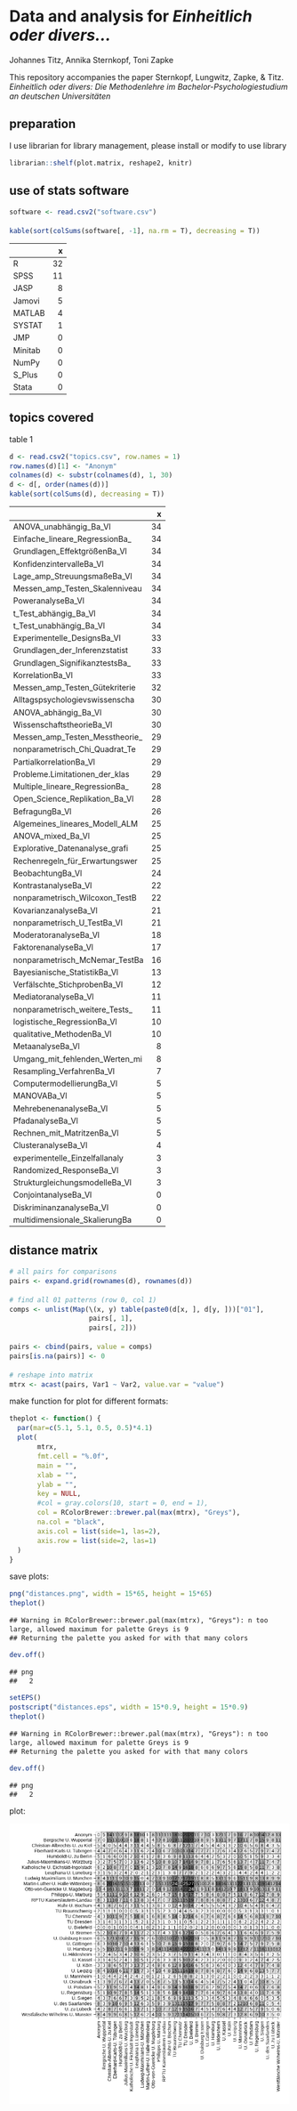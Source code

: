 Data and analysis for *Einheitlich oder divers…*
================
Johannes Titz, Annika Sternkopf, Toni Zapke

This repository accompanies the paper Sternkopf, Lungwitz, Zapke, &
Titz. *Einheitlich oder divers: Die Methodenlehre im
Bachelor-Psychologiestudium an deutschen Universitäten*

## preparation

I use librarian for library management, please install or modify to use
library

``` r
librarian::shelf(plot.matrix, reshape2, knitr)
```

## use of stats software

``` r
software <- read.csv2("software.csv")

kable(sort(colSums(software[, -1], na.rm = T), decreasing = T))
```

|         |   x |
|:--------|----:|
| R       |  32 |
| SPSS    |  11 |
| JASP    |   8 |
| Jamovi  |   5 |
| MATLAB  |   4 |
| SYSTAT  |   1 |
| JMP     |   0 |
| Minitab |   0 |
| NumPy   |   0 |
| S_Plus  |   0 |
| Stata   |   0 |

## topics covered

table 1

``` r
d <- read.csv2("topics.csv", row.names = 1)
row.names(d)[1] <- "Anonym"
colnames(d) <- substr(colnames(d), 1, 30)
d <- d[, order(names(d))]
kable(sort(colSums(d), decreasing = T))
```

|                                 |   x |
|:--------------------------------|----:|
| ANOVA_unabhängig_Ba_Vl          |  34 |
| Einfache_lineare_RegressionBa\_ |  34 |
| Grundlagen_EffektgrößenBa_Vl    |  34 |
| KonfidenzintervalleBa_Vl        |  34 |
| Lage_amp_StreuungsmaßeBa_Vl     |  34 |
| Messen_amp_Testen_Skalenniveau  |  34 |
| PoweranalyseBa_Vl               |  34 |
| t_Test_abhängig_Ba_Vl           |  34 |
| t_Test_unabhängig_Ba_Vl         |  34 |
| Experimentelle_DesignsBa_Vl     |  33 |
| Grundlagen_der_Inferenzstatist  |  33 |
| Grundlagen_SignifikanztestsBa\_ |  33 |
| KorrelationBa_Vl                |  33 |
| Messen_amp_Testen_Gütekriterie  |  32 |
| Alltagspsychologievswissenscha  |  30 |
| ANOVA_abhängig_Ba_Vl            |  30 |
| WissenschaftstheorieBa_Vl       |  30 |
| Messen_amp_Testen_Messtheorie\_ |  29 |
| nonparametrisch_Chi_Quadrat_Te  |  29 |
| PartialkorrelationBa_Vl         |  29 |
| Probleme.Limitationen_der_klas  |  29 |
| Multiple_lineare_RegressionBa\_ |  28 |
| Open_Science_Replikation_Ba_Vl  |  28 |
| BefragungBa_Vl                  |  26 |
| Algemeines_lineares_Modell_ALM  |  25 |
| ANOVA_mixed_Ba_Vl               |  25 |
| Explorative_Datenanalyse_grafi  |  25 |
| Rechenregeln_für_Erwartungswer  |  25 |
| BeobachtungBa_Vl                |  24 |
| KontrastanalyseBa_Vl            |  22 |
| nonparametrisch_Wilcoxon_TestB  |  22 |
| KovarianzanalyseBa_Vl           |  21 |
| nonparametrisch_U_TestBa_Vl     |  21 |
| ModeratoranalyseBa_Vl           |  18 |
| FaktorenanalyseBa_Vl            |  17 |
| nonparametrisch_McNemar_TestBa  |  16 |
| Bayesianische_StatistikBa_Vl    |  13 |
| Verfälschte_StichprobenBa_Vl    |  12 |
| MediatoranalyseBa_Vl            |  11 |
| nonparametrisch_weitere_Tests\_ |  11 |
| logistische_RegressionBa_Vl     |  10 |
| qualitative_MethodenBa_Vl       |  10 |
| MetaanalyseBa_Vl                |   8 |
| Umgang_mit_fehlenden_Werten_mi  |   8 |
| Resampling_VerfahrenBa_Vl       |   7 |
| ComputermodellierungBa_Vl       |   5 |
| MANOVABa_Vl                     |   5 |
| MehrebenenanalyseBa_Vl          |   5 |
| PfadanalyseBa_Vl                |   5 |
| Rechnen_mit_MatritzenBa_Vl      |   5 |
| ClusteranalyseBa_Vl             |   4 |
| experimentelle_Einzelfallanaly  |   3 |
| Randomized_ResponseBa_Vl        |   3 |
| StrukturgleichungsmodelleBa_Vl  |   3 |
| ConjointanalyseBa_Vl            |   0 |
| DiskriminanzanalyseBa_Vl        |   0 |
| multidimensionale_SkalierungBa  |   0 |

## distance matrix

``` r
# all pairs for comparisons
pairs <- expand.grid(rownames(d), rownames(d))

# find all 01 patterns (row 0, col 1)
comps <- unlist(Map(\(x, y) table(paste0(d[x, ], d[y, ]))["01"],
                    pairs[, 1],
                    pairs[, 2]))

pairs <- cbind(pairs, value = comps)
pairs[is.na(pairs)] <- 0

# reshape into matrix
mtrx <- acast(pairs, Var1 ~ Var2, value.var = "value")
```

make function for plot for different formats:

``` r
theplot <- function() {
  par(mar=c(5.1, 5.1, 0.5, 0.5)*4.1)
  plot(
       mtrx,
       fmt.cell = "%.0f",
       main = "",
       xlab = "",
       ylab = "",
       key = NULL,
       #col = gray.colors(10, start = 0, end = 1),
       col = RColorBrewer::brewer.pal(max(mtrx), "Greys"),
       na.col = "black",
       axis.col = list(side=1, las=2),
       axis.row = list(side=2, las=1)
  )
}
```

save plots:

``` r
png("distances.png", width = 15*65, height = 15*65)
theplot()
```

    ## Warning in RColorBrewer::brewer.pal(max(mtrx), "Greys"): n too large, allowed maximum for palette Greys is 9
    ## Returning the palette you asked for with that many colors

``` r
dev.off()
```

    ## png 
    ##   2

``` r
setEPS()
postscript("distances.eps", width = 15*0.9, height = 15*0.9)
theplot()
```

    ## Warning in RColorBrewer::brewer.pal(max(mtrx), "Greys"): n too large, allowed maximum for palette Greys is 9
    ## Returning the palette you asked for with that many colors

``` r
dev.off()
```

    ## png 
    ##   2

plot:

![](distances.png)
